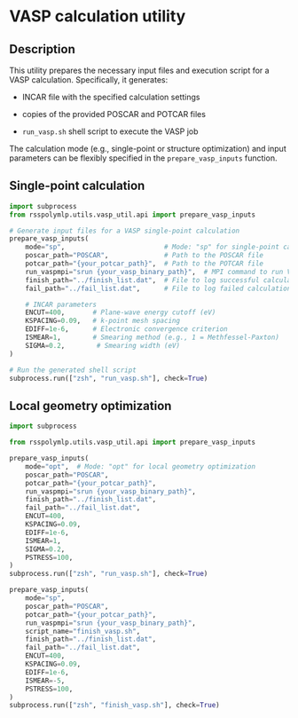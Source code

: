 # VASP calculation utility

## Description

This utility prepares the necessary input files and execution script for a VASP calculation.
Specifically, it generates:

 - INCAR file with the specified calculation settings

 - copies of the provided POSCAR and POTCAR files

 - `run_vasp.sh` shell script to execute the VASP job

The calculation mode (e.g., single-point or structure optimization) and input parameters can be flexibly specified in the `prepare_vasp_inputs` function.

## Single-point calculation
```python
import subprocess
from rsspolymlp.utils.vasp_util.api import prepare_vasp_inputs

# Generate input files for a VASP single-point calculation
prepare_vasp_inputs(
    mode="sp",                         # Mode: "sp" for single-point calculation
    poscar_path="POSCAR",              # Path to the POSCAR file
    potcar_path="{your_potcar_path}",  # Path to the POTCAR file
    run_vaspmpi="srun {your_vasp_binary_path}",  # MPI command to run VASP
    finish_path="../finish_list.dat",  # File to log successful calculations
    fail_path="../fail_list.dat",      # File to log failed calculations

    # INCAR parameters
    ENCUT=400,       # Plane-wave energy cutoff (eV)
    KSPACING=0.09,   # k-point mesh spacing
    EDIFF=1e-6,      # Electronic convergence criterion
    ISMEAR=1,        # Smearing method (e.g., 1 = Methfessel-Paxton)
    SIGMA=0.2,        # Smearing width (eV)
)

# Run the generated shell script
subprocess.run(["zsh", "run_vasp.sh"], check=True)
```

## Local geometry optimization
```python
import subprocess

from rsspolymlp.utils.vasp_util.api import prepare_vasp_inputs

prepare_vasp_inputs(
    mode="opt",  # Mode: "opt" for local geometry optimization
    poscar_path="POSCAR",
    potcar_path="{your_potcar_path}",
    run_vaspmpi="srun {your_vasp_binary_path}",
    finish_path="../finish_list.dat",
    fail_path="../fail_list.dat",
    ENCUT=400,
    KSPACING=0.09,
    EDIFF=1e-6,
    ISMEAR=1,
    SIGMA=0.2,
    PSTRESS=100,
)
subprocess.run(["zsh", "run_vasp.sh"], check=True)

prepare_vasp_inputs(
    mode="sp",
    poscar_path="POSCAR",
    potcar_path="{your_potcar_path}",
    run_vaspmpi="srun {your_vasp_binary_path}",
    script_name="finish_vasp.sh",
    finish_path="../finish_list.dat",
    fail_path="../fail_list.dat",
    ENCUT=400,
    KSPACING=0.09,
    EDIFF=1e-6,
    ISMEAR=-5,
    PSTRESS=100,
)
subprocess.run(["zsh", "finish_vasp.sh"], check=True)
```
